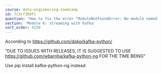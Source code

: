 ```yaml
---
course: data-engineering-zoomcamp
id: 7c3cf3b8fc
question: 'How to fix the error "ModuleNotFoundError: No module named ''kafka.vendor.six.moves''"?'
section: 'Module 6: streaming with kafka'
sort_order: 4150
---
```


According to https://github.com/dpkp/kafka-python/

“DUE TO ISSUES WITH RELEASES, IT IS SUGGESTED TO USE https://github.com/wbarnha/kafka-python-ng FOR THE TIME BEING”

Use pip install kafka-python-ng instead

